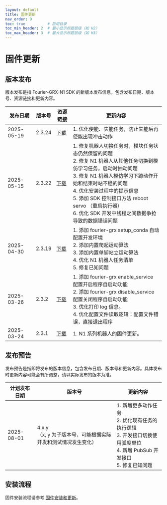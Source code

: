 ```yaml
---
layout: default
title: 固件更新
nav_order: 9
toc: true          # 启用目录
toc_min_header: 2  # 最小显示标题层级（如 H2）
toc_max_header: 3  # 最大显示标题层级（如 H3）
---
```


# 固件更新

## 版本发布

版本发布是指 Fourier-GRX-N1 SDK 的新版本发布信息，包含发布日期、版本号、资源链接和更新内容。

| 发布日期       | 版本号    | 资源链接                                                                                         | 更新内容                                                                                                                                                                                                               |
|------------|--------|----------------------------------------------------------------------------------------------|--------------------------------------------------------------------------------------------------------------------------------------------------------------------------------------------------------------------|
| 2025-05-19 | 2.3.24 | [下载](https://fourier-grx-1302548221.cos.ap-shanghai.myqcloud.com/grx/fourier-grx-2.3.24.deb) | 1. 优化使能、失能任务，防止失能后再使能出现冲击动作                                                                                                                                                                                        |
| 2025-05-15 | 2.3.22 | [下载](https://fourier-grx-1302548221.cos.ap-shanghai.myqcloud.com/grx/fourier-grx-2.3.22.deb) | 1. 修复机器人切换任务时，模块任务状态仍然保留的问题 <br/> 2. 修复 N1 机器人从其他任务切换到模仿学习任务，启动时抽动问题 <br/> 3. 修复 N1 机器人模仿学习下蹲动作开始和结束时站不稳的问题 <br/> 4. 优化安装过程中的提示信息 <br/> 5. 添加 SDK 控制接口方法 reboot servo （重启执行器） <br/> 6. 优化 SDK 开发中线程之间数据争抢导致的数据错误问题 |
| 2025-04-30 | 2.3.19 | [下载](https://fourier-grx-1302548221.cos.ap-shanghai.myqcloud.com/grx/fourier-grx-2.3.19.deb) | 1. 添加 fourier-grx setup_conda 自动配置开发环境 <br/> 2. 添加内置爬起运动算法 <br/> 3. 添加内置单脚站立运动算法 <br/> 4. 优化 N1 机器人任务清单 <br/> 5. 修复已知问题                                                                                            |
| 2025-03-26 | 2.3.2  | [下载](https://fourier-grx-1302548221.cos.ap-shanghai.myqcloud.com/grx/fourier-grx-2.3.2.deb)  | 1. 添加 fourier-grx enable_service 配置开启程序自启动功能 <br/> 2. 添加 fourier-grx disable_service 配置关闭程序自启动功能 <br/> 3. 优化打印 log 信息。 <br/> 4. 优化配置文件读取逻辑：配置文件错误，直接退出程序                                                           |
| 2025-03-24 | 2.3.1  | [下载](https://fourier-grx-1302548221.cos.ap-shanghai.myqcloud.com/grx/fourier-grx-2.3.1.deb)  | 1. N1 系列机器人的固件更新。                                                                                                                                                                                                  |

## 发布预告

发布预告是指即将发布的版本信息，包含发布日期、版本号和更新内容。具体发布时更新内容可能会有所调整，请以实际发布的版本为准。

| 计划发布日期     | 版本号                                       | 更新内容                                                                                           |
|------------|-------------------------------------------|------------------------------------------------------------------------------------------------|
| 2025-08-01 | 4.x.y <br/>（x, y 为子版本号，可能根据实际开发和测试情况发生变化） | 1. 新增更多动作任务 <br/> 2. 优化现有任务的执行逻辑 <br/> 3. 开发接口切换使用弧度单位 <br/> 4. 新增 PubSub 开发接口 <br/> 5. 修复已知问题 |

## 安装流程

固件安装流程请参考 [固件安装和更新](/fourier-grx-N1/docs/usage#固件安装和更新)。